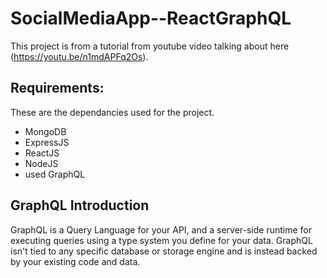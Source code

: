 # SocialMediaApp--ReactGraphQL

This project is from a tutorial from youtube video talking about here (https://youtu.be/n1mdAPFq2Os).

## Requirements:
These are the dependancies used for the project.
- MongoDB
- ExpressJS
- ReactJS
- NodeJS
- used GraphQL

## GraphQL Introduction
GraphQL is a Query Language for your API, and a server-side runtime for executing queries using a type system you define for your data. GraphQL isn't tied to any specific database or storage engine and is instead backed by your existing code and data.
